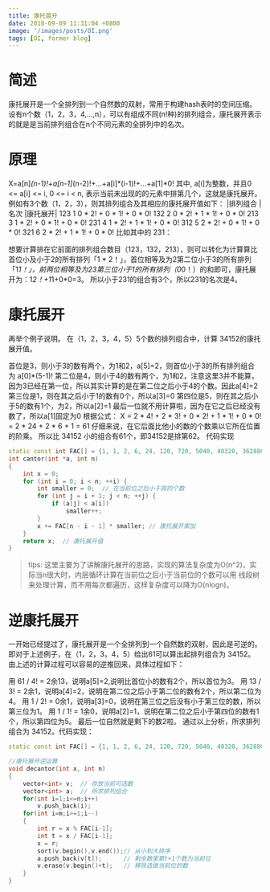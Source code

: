 ```yaml
---
title: 康托展开
date: 2018-09-09 11:31:04 +0800
image: '/images/posts/OI.png'
tags: [OI, former blog]
---
```


# 简述
康托展开是一个全排列到一个自然数的双射，常用于构建hash表时的空间压缩。设有n个数（1，2，3，4,…,n），可以有组成不同(n!种)的排列组合，康托展开表示的就是是当前排列组合在n个不同元素的全排列中的名次。

# 原理
X=a[n]*(n-1)!+a[n-1]*(n-2)!+...+a[i]*(i-1)!+...+a[1]*0! 
其中, a[i]为整数，并且0 <= a[i] <= i, 0 <= i < n, 表示当前未出现的的元素中排第几个，这就是康托展开。
例如有3个数（1，2，3），则其排列组合及其相应的康托展开值如下：
|排列组合	|名次	|康托展开|
123	1	0 * 2! + 0 * 1! + 0 * 0!
132	2	0 * 2! + 1 * 1! + 0 * 0!
213	3	1 * 2! + 0 * 1! + 0 * 0!
231	4	1 * 2! + 1 * 1! + 0 * 0!
312	5	2 * 2! + 0 * 1! + 0 * 0!
321	6	2 * 2! + 1 * 1! + 0 * 0!
比如其中的 231：

想要计算排在它前面的排列组合数目（123，132，213），则可以转化为计算算比首位小及小于2的所有排列「1 * 2！」，首位相等及为2第二位小于3的所有排列「1*1！」，前两位相等及为23第三位小于1的所有排列（0*0！）的和即可，康托展开为：1*2！+1*1+0*0=3。
所以小于231的组合有3个，所以231的名次是4。
# 康托展开
再举个例子说明。 
在（1，2，3，4，5）5个数的排列组合中，计算 34152的康托展开值。

首位是3，则小于3的数有两个，为1和2，a[5]=2，则首位小于3的所有排列组合为 a[0]*(5-1)!
第二位是4，则小于4的数有两个，为1和2，注意这里3并不能算，因为3已经在第一位，所以其实计算的是在第二位之后小于4的个数。因此a[4]=2
第三位是1，则在其之后小于1的数有0个，所以a[3]=0
第四位是5，则在其之后小于5的数有1个，为2，所以a[2]=1
最后一位就不用计算啦，因为在它之后已经没有数了，所以a[1]固定为0
根据公式： 
X = 2 * 4! + 2 * 3! + 0 * 2! + 1 * 1! + 0 * 0! 
= 2 * 24 + 2 * 6 + 1 
= 61 
仔细来说，在它后面比他小的数的个数乘以它所在位置的阶乘。
所以比 34152 小的组合有61个，即34152是排第62。
代码实现
```cpp
static const int FAC[] = {1, 1, 2, 6, 24, 120, 720, 5040, 40320, 362880};   // 阶乘
int cantor(int *a, int n)
{
    int x = 0;
    for (int i = 0; i < n; ++i) {
        int smaller = 0;  // 在当前位之后小于其的个数
        for (int j = i + 1; j < n; ++j) {
            if (a[j] < a[i])
                smaller++;
        }
        x += FAC[n - i - 1] * smaller; // 康托展开累加
    }
    return x;  // 康托展开值
}
```
>tips: 这里主要为了讲解康托展开的思路，实现的算法复杂度为O(n^2)，实际当n很大时，内层循环计算在当前位之后小于当前位的个数可以用 线段树来处理计算，而不用每次都遍历，这样复杂度可以降为O(nlogn)。
# 逆康托展开
一开始已经提过了，康托展开是一个全排列到一个自然数的双射，因此是可逆的。即对于上述例子，在（1，2，3，4，5）给出61可以算出起排列组合为 34152。由上述的计算过程可以容易的逆推回来，具体过程如下：

用 61 / 4! = 2余13，说明a[5]=2,说明比首位小的数有2个，所以首位为3。
用 13 / 3! = 2余1，说明a[4]=2，说明在第二位之后小于第二位的数有2个，所以第二位为4。
用 1 / 2! = 0余1，说明a[3]=0，说明在第三位之后没有小于第三位的数，所以第三位为1。
用 1 / 1! = 1余0，说明a[2]=1，说明在第二位之后小于第四位的数有1个，所以第四位为5。
最后一位自然就是剩下的数2啦。
通过以上分析，所求排列组合为 34152。代码实现：
```cpp
static const int FAC[] = {1, 1, 2, 6, 24, 120, 720, 5040, 40320, 362880};   // 阶乘

//康托展开逆运算
void decantor(int x, int n)
{
    vector<int> v;  // 存放当前可选数
    vector<int> a;  // 所求排列组合
    for(int i=1;i<=n;i++)
        v.push_back(i);
    for(int i=m;i>=1;i--)
    {
        int r = x % FAC[i-1];
        int t = x / FAC[i-1];
        x = r;
        sort(v.begin(),v.end());// 从小到大排序 
        a.push_back(v[t]);      // 剩余数里第t+1个数为当前位
        v.erase(v.begin()+t);   // 移除选做当前位的数
    }
}
```